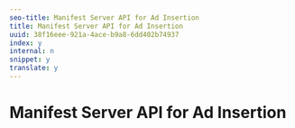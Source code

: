 ```yaml
---
seo-title: Manifest Server API for Ad Insertion
title: Manifest Server API for Ad Insertion
uuid: 38f16eee-921a-4ace-b9a8-6dd402b74937
index: y
internal: n
snippet: y
translate: y
---
```


# Manifest Server API for Ad Insertion



